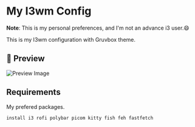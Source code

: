 # My I3wm Config

**Note**: This is my personal preferences, and I'm not an advance i3 user.😄

This is my I3wm configuration with Gruvbox theme.

## 🌟 Preview

![Preview Image](https://git.lilay.dev/lilay/i3wm-config/raw/branch/master/i3/images/gruvbox-preview.png)

## Requirements

My prefered packages.

```shell
install i3 rofi polybar picom kitty fish feh fastfetch
```
